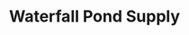 ---
title: "Waterfall Pond Supply"
url: /mount-vernon/waterfall-pond-supply/
shop: Garten-Center
---